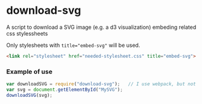# download-svg

A script to download a SVG image (e.g. a d3 visualization) embeding related css stylessheets

Only stylesheets with ``title="embed-svg"`` will be used.

```html
<link rel="stylesheet" href="needed-stylesheet.css" title="embed-svg">
```

### Example of use

```javascript
var downloadSVG = require("download-svg");   // I use webpack, but not needed
var svg = document.getElementById("MySVG");
downloadSVG(svg);
```
